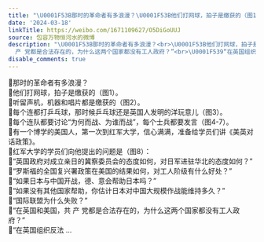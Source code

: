 ```yaml
---
title: "\U0001F53B那时的革命者有多浪漫？\U0001F53B他们打网球，拍子是缴获的（图1）。\U0001F53B听留声机，机器和唱片都是缴获的（图2）。\U0001F53B每个连都打乒乓球，那时候乒乓球还是英国人..."
date: '2024-03-18'
linkTitle: https://weibo.com/1671109627/O5DiGoUUJ
source: 包容万物恒河水的微博
description: "\U0001F53B那时的革命者有多浪漫？<br>\U0001F53B他们打网球，拍子是缴获的（图1）。<br>\U0001F53B听留声机，机器和唱片都是缴获的（图2）。<br>\U0001F53B每个连都打乒乓球，那时候乒乓球还是英国人发明的洋玩意儿（图3）。<br>\U0001F53B每个连队都要讨论“为何而战、为谁而战”，每个士兵都要发言（图4-7）。<br>\U0001F53B有一个博学的美国人，第一次到红军大学，信心满满，准备给学员们讲《美英对话政策》。<br>\U0001F53B红军大学的学员们向他提出的问题是（图8）：<br>\U0001F539“英国政府对成立亲日的冀察委员会的态度如何，对日军进驻华北的态度如何？”<br>\U0001F539“罗斯福的全国复兴署政策在美国的结果如何，对工人阶级有什么好处？”<br>\U0001F539“如果日本与中国开战，德、意会帮助日本吗？”<br>\U0001F539“如果没有其他国家帮助，你估计日本对中国大规模作战能维持多久？”<br>\U0001F539“国际联盟为什么失败？”<br>\U0001F539“在英国和美国，共
  产 党都是合法存在的，为什么这两个国家都没有工人政府？”<br>\U0001F539“在英国组织反法 ..."
disable_comments: true
---
```

🔻那时的革命者有多浪漫？<br>🔻他们打网球，拍子是缴获的（图1）。<br>🔻听留声机，机器和唱片都是缴获的（图2）。<br>🔻每个连都打乒乓球，那时候乒乓球还是英国人发明的洋玩意儿（图3）。<br>🔻每个连队都要讨论“为何而战、为谁而战”，每个士兵都要发言（图4-7）。<br>🔻有一个博学的美国人，第一次到红军大学，信心满满，准备给学员们讲《美英对话政策》。<br>🔻红军大学的学员们向他提出的问题是（图8）：<br>🔹“英国政府对成立亲日的冀察委员会的态度如何，对日军进驻华北的态度如何？”<br>🔹“罗斯福的全国复兴署政策在美国的结果如何，对工人阶级有什么好处？”<br>🔹“如果日本与中国开战，德、意会帮助日本吗？”<br>🔹“如果没有其他国家帮助，你估计日本对中国大规模作战能维持多久？”<br>🔹“国际联盟为什么失败？”<br>🔹“在英国和美国，共 产 党都是合法存在的，为什么这两个国家都没有工人政府？”<br>🔹“在英国组织反法 ...